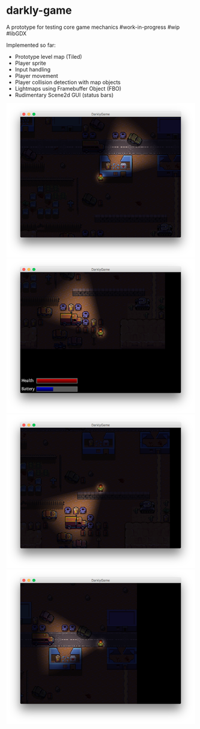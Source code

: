 # darkly-game
A prototype for testing core game mechanics #work-in-progress #wip #libGDX

Implemented so far:

* Prototype level map (Tiled)
* Player sprite
* Input handling
* Player movement
* Player collision detection with map objects
* Lightmaps using Framebuffer Object (FBO)
* Rudimentary Scene2d GUI (status bars)

![Screens](https://raw.githubusercontent.com/gpertzov/darkly-game/master/docs/img/darkly003.png)
![Screens](https://raw.githubusercontent.com/gpertzov/darkly-game/master/docs/img/darkly005.png)
![Screens](https://raw.githubusercontent.com/gpertzov/darkly-game/master/docs/img/darkly002.png)
![Screens](https://raw.githubusercontent.com/gpertzov/darkly-game/master/docs/img/darkly004.png)


